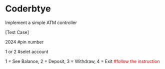 # Coderbtye

Implement a simple ATM controller


[Test Case]

2024 #pin number	

1 or 2 #selet account

1 = See Balance, 2 = Deposit, 3 = Withdraw, 4 = Exit <span style="color:red">#follow the instruction</span>
